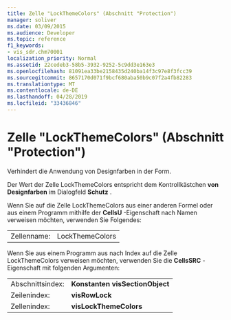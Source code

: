 ```yaml
---
title: Zelle "LockThemeColors" (Abschnitt "Protection")
manager: soliver
ms.date: 03/09/2015
ms.audience: Developer
ms.topic: reference
f1_keywords:
- vis_sdr.chm70001
localization_priority: Normal
ms.assetid: 22cedeb3-58b5-3932-9252-5c9dd3e163e3
ms.openlocfilehash: 81091ea33be2158435d240ba14f3c97e8f3fcc39
ms.sourcegitcommit: 8657170d071f9bcf680aba50b9c07f2a4fb82283
ms.translationtype: MT
ms.contentlocale: de-DE
ms.lasthandoff: 04/28/2019
ms.locfileid: "33436846"
---
```

# <a name="lockthemecolors-cell-protection-section"></a>Zelle "LockThemeColors" (Abschnitt "Protection")

Verhindert die Anwendung von Designfarben in der Form. 
  
Der Wert der Zelle LockThemeColors entspricht dem Kontrollkästchen **von Designfarben** im Dialogfeld **Schutz** . 
  
Wenn Sie auf die Zelle LockThemeColors aus einer anderen Formel oder aus einem Programm mithilfe der **CellsU** -Eigenschaft nach Namen verweisen möchten, verwenden Sie Folgendes: 
  
|||
|:-----|:-----|
|Zellenname:  <br/> |LockThemeColors  <br/> |
   
Wenn Sie aus einem Programm aus nach Index auf die Zelle LockThemeColors verweisen möchten, verwenden Sie die **CellsSRC** -Eigenschaft mit folgenden Argumenten: 
  
|||
|:-----|:-----|
|Abschnittsindex:  <br/> |**Konstanten visSectionObject** <br/> |
|Zeilenindex:  <br/> |**visRowLock** <br/> |
|Zellenindex:  <br/> |**visLockThemeColors** <br/> |
   

